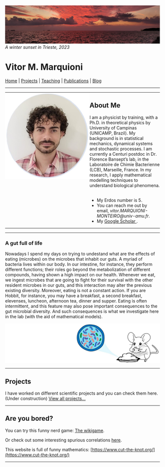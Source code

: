 ![](image1.jpg)
*A winter sunset in Trieste, 2023*

# Vitor M. Marquioni

[Home](README.md)  |  [Projects](projects.md)  |  [Teaching](teaching.md)  |  [Publications](publications.md)  |  [Blog](blog.md)

---

<table style="border-collapse: collapse; width: 100%;">
<tr style="border: none;">
<td style="border: none; padding: 0; vertical-align: top; width: 275px;">
<img src="profile2.jpg" alt="Profile Picture" style="width: 275px; height: auto; border: none;">
</td>
<td style="border: none; padding: 0; vertical-align: center;">

<h2> About Me </h2>

I am a physicist by training, with a Ph.D. in theoretical physics by University of Campinas (UNICAMP, Brazil). My background is in statistical mechanics, dynamical systems and stochastic processes. I am currently a Centuri postdoc in Dr. Florence Bansept’s lab, in the Laboratoire de Chimie Bacterienne (LCB), Marseille, France. In my research, I apply mathematical modelling techniques to understand biological phenomena.<br /><br />

<ul>
  <li>My Erdos number is 5.</li>
  <li>You can reach me out by email, <i>vitor.MARQUIONI-MONTEIRO@univ-amu.fr</i>.</li>
  <li>My <a href="https://scholar.google.com/citations?user=FyyhlpYAAAAJ&hl=pt-BR">Google Scholar </a>.</li>
</ul>

</td>
</tr>
</table>

---

### A gut full of life
Nowadays I spend my days on trying to undestand what are the effects of eating (microbes) on the microbes that inhabit our guts. A myriad of bacteria lives within our body. In our intestine, for instance, they perform different functions; their roles go beyond the metabolization of different compounds, having shown a high impact on our health. Whenever we eat, we ingest microbes that are going to fight for their survival with the other resident microbes in our guts, and this interaction may alter the previous existing diversity. Moreover, eating is not a constant action. If you are Hobbit, for instance, you may have a breakfast, a second breakfast, elevenses, luncheon, afternoon tea, dinner and supper. Eating is often intermittent, and this feature may also pose important consequences to the gut microbial diversity. And such consequences is what we investigate here in the lab (with the aid of mathematical models).

![](imageRat2.jpg)

---

## Projects

I have worked on different scientific projects and you can check them here. (Under construction)
[View all projects...](projects.md)

---

## Are you bored?

You can try this funny nerd game: [The wikigame](https://www.thewikigame.com/).

Or check out some interesting spurious correlations [here](https://www.tylervigen.com/spurious-correlations).

This website is full of funny mathematics: [https://www.cut-the-knot.org/](https://www.cut-the-knot.org/)

---


<!--
### Blog Post Title 1
*Date:* YYYY-MM-DD

Brief excerpt of the blog post. [Read more...](blog.md)

---

## Footer

&copy; YYYY [Your Name]. All rights reserved.

[Back to top](#welcome-to-my-webpage)
-->
